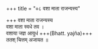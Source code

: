 +++
title = "०८ वशा माता राजन्यस्य"

+++
वशा माता राजन्यस्य  
वशा माता स्वधे तव ।  
वशाया जज्ञ आयुधं +++(Bhatt. yajña)+++  
ततश् चित्तम् अजायत ॥